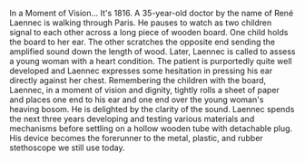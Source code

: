 
In a Moment of Vision...
It&#39;s 1816.
A 35-year-old doctor by the name
of René Laennec
is walking through Paris.
He pauses to watch as two children
signal to each other
across a long piece of wooden board.
One child holds the board to her ear.
The other scratches the opposite end
sending the amplified sound
down the length of wood.
Later, Laennec is called to assess 
a young woman with a heart condition.
The patient is purportedly quite 
well developed
and Laennec expresses some hesitation
in pressing his ear directly 
against her chest.
Remembering the children with the board,
Laennec, in a moment of vision 
and dignity,
tightly rolls a sheet of paper
and places one end to his ear
and one end over the young 
woman&#39;s heaving bosom.
He is delighted by 
the clarity of the sound.
Laennec spends the next three years
developing and testing various materials
and mechanisms
before settling on a hollow wooden tube
with detachable plug.
His device becomes the forerunner
to the metal, plastic, and rubber
stethoscope we still use today.
